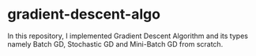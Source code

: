 # gradient-descent-algo
In this repository, I implemented Gradient Descent Algorithm and its types namely Batch GD, Stochastic GD and Mini-Batch GD from scratch. 
